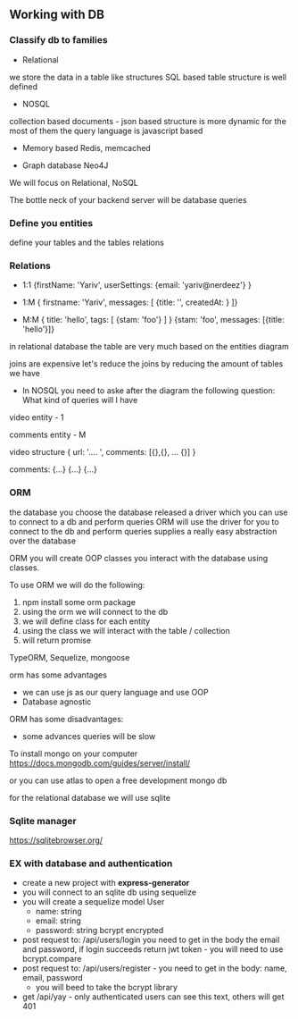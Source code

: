 
## Working with DB

### Classify db to families

- Relational

we store the data in a table like structures
SQL based
table structure is well defined

- NOSQL

collection based
documents - json based
structure is more dynamic
for the most of them the query language is javascript based

- Memory based
Redis, memcached

- Graph database
Neo4J


We will focus on Relational, NoSQL


The bottle neck of your backend server will be database queries

### Define you entities

define your tables
and the tables relations

### Relations

- 1:1     {firstName: 'Yariv', userSettings: {email: 'yariv@nerdeez'} }

- 1:M     { firstname: 'Yariv', messages: [ {title: '', createdAt: } ]}

- M:M     { title: 'hello', tags: [ {stam: 'foo'} ] }
          {stam: 'foo', messages: [{title: 'hello'}]}    

in relational database
the table are very much based on the entities diagram 

joins are expensive
let's reduce the joins by reducing the amount of tables we have

- In NOSQL you need to aske after the diagram the following question:
What kind of queries will I have

video entity - 1

comments entity - M

video structure
{ url: '.... ', comments: [{},{}, ... {}]  }

comments:
{...}
{...}
{...}

### ORM

the database you choose
the database released a driver which you can use to connect to a db and perform queries
ORM will use the driver for you to connect to the db and perform queries
supplies a really easy abstraction over the database

ORM you will create OOP classes you interact with the database using classes.

To use ORM we will do the following:
1. npm install some orm package
2. using the orm we will connect to the db
3. we will define class for each entity
4. using the class we will interact with the table / collection
5. will return promise

TypeORM, Sequelize, mongoose  

orm has some advantages
- we can use js as our query language and use OOP
- Database agnostic

ORM has some disadvantages:
- some advances queries will be slow

To install mongo on your computer
https://docs.mongodb.com/guides/server/install/

or you can use atlas to open a free development mongo db

for the relational database we will use sqlite

### Sqlite manager

https://sqlitebrowser.org/

### EX with database and authentication

- create a new project with **express-generator**
- you will connect to an sqlite db using sequelize
- you will create a sequelize model User
  - name: string
  - email: string
  - password: string bcrypt encrypted
- post request to: /api/users/login you need to get in the body the email and password, if login succeeds return jwt token - you will need to use bcrypt.compare
- post request to: /api/users/register - you need to get in the body: name, email, password
  - you will beed to take the bcrypt library
- get /api/yay - only authenticated users can see this text, others will get 401
